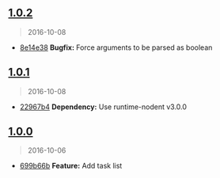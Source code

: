 <a name="1.0.2"></a>
## [1.0.2](https://github.com/simondegraeve/terbit/compare/v1.0.1...v1.0.2)
> 2016-10-08

* [8e14e38](https://github.com/simondegraeve/terbit/commit/8e14e38) **Bugfix:** Force arguments to be parsed as boolean

<a name="1.0.1"></a>
## [1.0.1](https://github.com/simondegraeve/terbit/compare/v1.0.0...v1.0.1)
> 2016-10-08

* [22967b4](https://github.com/simondegraeve/terbit/commit/22967b4) **Dependency:** Use runtime-nodent v3.0.0

<a name="1.0.0"></a>
## [1.0.0](https://github.com/simondegraeve/terbit/compare/699b66b...v1.0.0)
> 2016-10-06

* [699b66b](https://github.com/simondegraeve/terbit/commit/699b66b) **Feature:** Add task list


